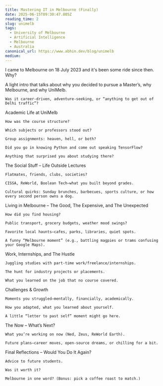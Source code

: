 ```yaml
---
title: Mastering IT in Melbourne (Finally)
date: 2025-06-15T09:30:47.805Z
reading_time: 2
slug: unimelb
tags:
  - University of Melbourne
  - Artificial Intelligence
  - Melbourne
  - Australia
canonical_url: https://www.abhin.dev/blog/unimelb
medium: 
---
```


I came to Melbourne on 18 July 2023 and it's been some ride since then. Why? 

A light intro that talks about why you decided to pursue a Master’s, why Melbourne, and why UniMelb.

    Was it career-driven, adventure-seeking, or “anything to get out of Delhi traffic”?

Academic Life at UniMelb

    How was the course structure?

    Which subjects or professors stood out?

    Group assignments: heaven, hell, or both?

    Did you go in knowing Python and come out speaking TensorFlow?

    Anything that surprised you about studying there?

The Social Stuff – Life Outside Lectures

    Flatmates, friends, clubs, societies?

    CISSA, ReWorld, Boolean Tech—what you built beyond grades.

    Cultural quirks: Sunday brunches, barbecues, sports culture, or how every second person owns a dog.

Living in Melbourne – The Good, The Expensive, and The Unexpected

    How did you find housing?

    Public transport, grocery budgets, weather mood swings?

    Favorite local haunts—cafes, parks, libraries, quiet spots.

    A funny “Melbourne moment” (e.g., battling magpies or trams confusing your Google Maps).

Work, Internships, and The Hustle

    Juggling studies with part-time work/freelance/internships.

    The hunt for industry projects or placements.

    What you learned on the job that no course covered.

Challenges & Growth

    Moments you struggled—mentally, financially, academically.

    How you adapted, what you learned about yourself.

    A little “letter to past self” moment might go here.

The Now – What’s Next?

    What you’re working on now (Ned, Zeus, ReWorld Earth).

    Future plans—career moves, open-source dreams, or chilling for a bit.

Final Reflections – Would You Do It Again?

    Advice to future students.

    Was it worth it?

    Melbourne in one word? (Bonus: pick a coffee roast to match.)